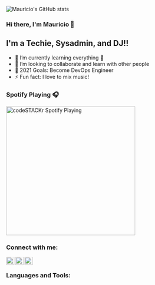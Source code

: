 
![Mauricio's GitHub stats](https://github-readme-stats.vercel.app/api?username=Sniperhorus&theme=dark&show_icons=true)
### Hi there, I'm Mauricio  👋

## I'm a Techie, Sysadmin, and DJ!!

- 🌱 I’m currently learning everything 🤣
- 👯 I’m looking to collaborate and learn with other people
- 🥅 2021 Goals: Become DevOps Engineer
- ⚡ Fun fact: I love to mix music!

### Spotify Playing 🎧

[<img src="https://now-playing-carrilloimauricio15.vercel.app/api/spotify-playing" alt="codeSTACKr Spotify Playing" width="350" />](https://open.spotify.com/user/carrilloimauricio15)

### Connect with me:

[<img align="left" alt="codeSTACKr | Twitter" width="22px" src="https://cdn.jsdelivr.net/npm/simple-icons@v3/icons/twitter.svg" />][twitter]
[<img align="left" alt="codeSTACKr | LinkedIn" width="22px" src="https://cdn.jsdelivr.net/npm/simple-icons@v3/icons/linkedin.svg" />][linkedin]
[<img align="left" alt="codeSTACKr | Instagram" width="22px" src="https://cdn.jsdelivr.net/npm/simple-icons@v3/icons/instagram.svg" />][instagram]

<br />

### Languages and Tools:

<br />
<br />



[twitter]: https://twitter.com/icmau21
[instagram]: https://www.instagram.com/ibarriamauricio/
[linkedin]: https://www.linkedin.com/in/mauricio-carrillo-ibarria/

